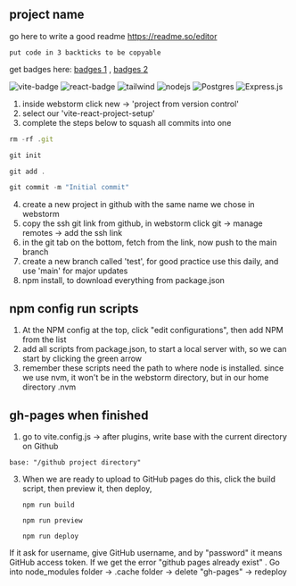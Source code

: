 ## project name
go here to write a good readme https://readme.so/editor
```
put code in 3 backticks to be copyable
```
get badges here: [badges 1](https://github.com/aleen42/badges) , [badges 2](https://github.com/Ileriayo/markdown-badges)

![vite-badge](https://badges.aleen42.com/src/vitejs.svg)
![react-badge](https://badges.aleen42.com/src/react.svg)
![tailwind](https://badges.aleen42.com/src/tailwindcss.svg)
![nodejs](https://badges.aleen42.com/src/node.svg)
![Postgres](https://img.shields.io/badge/postgres-%23316192.svg?style=for-the-badge&logo=postgresql&logoColor=white)
![Express.js](https://img.shields.io/badge/express.js-%23404d59.svg?style=for-the-badge&logo=express&logoColor=%2361DAFB)

1. inside webstorm click new -> 'project from version control' 
2. select our 'vite-react-project-setup'
3. complete the steps below to squash all commits into one

```jsx
rm -rf .git
```
```jsx
git init
```
```jsx
git add .
```
```jsx
git commit -m "Initial commit"
```
4. create a new project in github with the same name we chose in webstorm
5. copy the ssh git link from github, in webstorm click git -> manage remotes -> add the ssh link
6. in the git tab on the bottom, fetch from the link, now push to the main branch
7. create a new branch called 'test', for good practice use this daily, and use 'main' for major updates
8. npm install, to download everything from package.json

## npm config run scripts
1. At the NPM config at the top, click "edit configurations", then add NPM from the list
2. add all scripts from package.json, to start a local server with, so we can start by clicking the green arrow
3. remember these scripts need the path to where node is installed.
since we use nvm, it won't be in the webstorm directory, but in our home directory .nvm



## gh-pages when finished


1) go to vite.config.js -> after plugins, write base with the current directory on Github

```
base: "/github project directory" 
 ```

3) When we are ready to upload to GitHub pages do this, click the build script, then preview it, then deploy,
    
    ```
    npm run build
     ```

    ```
    npm run preview
     ```

    ```
    npm run deploy
    ```
If it ask for username, give GitHub username, and by "password" it means GitHub access token. If we get the error "github pages already exist"
. Go into node_modules folder -> .cache folder -> delete "gh-pages" -> redeploy

